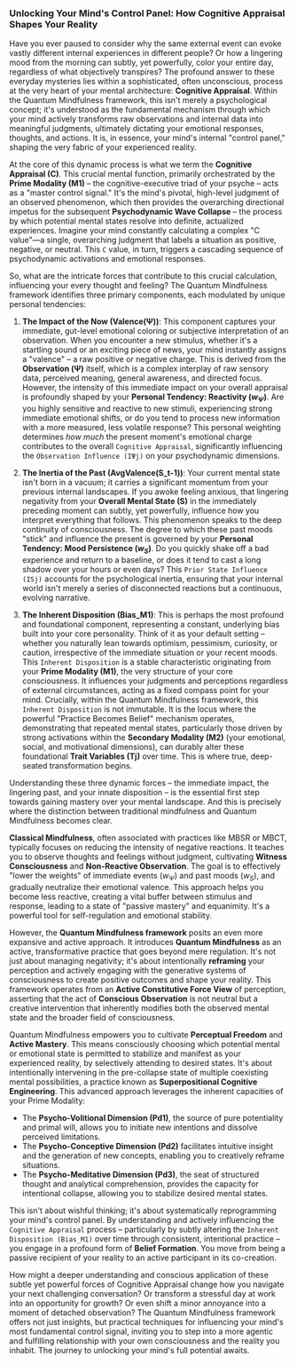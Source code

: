 ### Unlocking Your Mind's Control Panel: How Cognitive Appraisal Shapes Your Reality

Have you ever paused to consider why the same external event can evoke vastly different internal experiences in different people? Or how a lingering mood from the morning can subtly, yet powerfully, color your entire day, regardless of what objectively transpires? The profound answer to these everyday mysteries lies within a sophisticated, often unconscious, process at the very heart of your mental architecture: **Cognitive Appraisal**. Within the Quantum Mindfulness framework, this isn't merely a psychological concept; it's understood as the fundamental mechanism through which your mind actively transforms raw observations and internal data into meaningful judgments, ultimately dictating your emotional responses, thoughts, and actions. It is, in essence, your mind's internal "control panel," shaping the very fabric of your experienced reality.

At the core of this dynamic process is what we term the **Cognitive Appraisal (C)**. This crucial mental function, primarily orchestrated by the **Prime Modality (M1)** – the cognitive-executive triad of your psyche – acts as a "master control signal." It's the mind's pivotal, high-level judgment of an observed phenomenon, which then provides the overarching directional impetus for the subsequent **Psychodynamic Wave Collapse** – the process by which potential mental states resolve into definite, actualized experiences. Imagine your mind constantly calculating a complex "C value"—a single, overarching judgment that labels a situation as positive, negative, or neutral. This `C` value, in turn, triggers a cascading sequence of psychodynamic activations and emotional responses.

So, what are the intricate forces that contribute to this crucial calculation, influencing your every thought and feeling? The Quantum Mindfulness framework identifies three primary components, each modulated by unique personal tendencies:

1.  **The Impact of the Now (Valence(Ψ))**: This component captures your immediate, gut-level emotional coloring or subjective interpretation of an observation. When you encounter a new stimulus, whether it's a startling sound or an exciting piece of news, your mind instantly assigns a "valence" – a raw positive or negative charge. This is derived from the **Observation (Ψ)** itself, which is a complex interplay of raw sensory data, perceived meaning, general awareness, and directed focus. However, the intensity of this immediate impact on your overall appraisal is profoundly shaped by your **Personal Tendency: Reactivity ($w_{\Psi}$)**. Are you highly sensitive and reactive to new stimuli, experiencing strong immediate emotional shifts, or do you tend to process new information with a more measured, less volatile response? This personal weighting determines *how much* the present moment's emotional charge contributes to the overall `Cognitive Appraisal`, significantly influencing the `Observation Influence (IΨj)` on your psychodynamic dimensions.

2.  **The Inertia of the Past (AvgValence(S_t-1))**: Your current mental state isn't born in a vacuum; it carries a significant momentum from your previous internal landscapes. If you awoke feeling anxious, that lingering negativity from your **Overall Mental State (S)** in the immediately preceding moment can subtly, yet powerfully, influence how you interpret everything that follows. This phenomenon speaks to the deep continuity of consciousness. The degree to which these past moods "stick" and influence the present is governed by your **Personal Tendency: Mood Persistence ($w_S$)**. Do you quickly shake off a bad experience and return to a baseline, or does it tend to cast a long shadow over your hours or even days? This `Prior State Influence (ISj)` accounts for the psychological inertia, ensuring that your internal world isn't merely a series of disconnected reactions but a continuous, evolving narrative.

3.  **The Inherent Disposition (Bias_M1)**: This is perhaps the most profound and foundational component, representing a constant, underlying bias built into your core personality. Think of it as your default setting – whether you naturally lean towards optimism, pessimism, curiosity, or caution, irrespective of the immediate situation or your recent moods. This `Inherent Disposition` is a stable characteristic originating from your **Prime Modality (M1)**, the very structure of your core consciousness. It influences your judgments and perceptions regardless of external circumstances, acting as a fixed compass point for your mind. Crucially, within the Quantum Mindfulness framework, this `Inherent Disposition` is not immutable. It is the locus where the powerful "Practice Becomes Belief" mechanism operates, demonstrating that repeated mental states, particularly those driven by strong activations within the **Secondary Modality (M2)** (your emotional, social, and motivational dimensions), can durably alter these foundational **Trait Variables (Tj)** over time. This is where true, deep-seated transformation begins.

Understanding these three dynamic forces – the immediate impact, the lingering past, and your innate disposition – is the essential first step towards gaining mastery over your mental landscape. And this is precisely where the distinction between traditional mindfulness and Quantum Mindfulness becomes clear.

**Classical Mindfulness**, often associated with practices like MBSR or MBCT, typically focuses on reducing the intensity of negative reactions. It teaches you to observe thoughts and feelings without judgment, cultivating **Witness Consciousness** and **Non-Reactive Observation**. The goal is to effectively "lower the weights" of immediate events ($w_{\Psi}$) and past moods ($w_S$), and gradually neutralize their emotional valence. This approach helps you become less reactive, creating a vital buffer between stimulus and response, leading to a state of "passive mastery" and equanimity. It's a powerful tool for self-regulation and emotional stability.

However, the **Quantum Mindfulness framework** posits an even more expansive and active approach. It introduces **Quantum Mindfulness** as an active, transformative practice that goes beyond mere regulation. It's not just about managing negativity; it's about intentionally **reframing** your perception and actively engaging with the generative systems of consciousness to create positive outcomes and shape your reality. This framework operates from an **Active Constitutive Force View** of perception, asserting that the act of **Conscious Observation** is not neutral but a creative intervention that inherently modifies both the observed mental state and the broader field of consciousness.

Quantum Mindfulness empowers you to cultivate **Perceptual Freedom** and **Active Mastery**. This means consciously choosing which potential mental or emotional state is permitted to stabilize and manifest as your experienced reality, by selectively attending to desired states. It's about intentionally intervening in the pre-collapse state of multiple coexisting mental possibilities, a practice known as **Superpositional Cognitive Engineering**. This advanced approach leverages the inherent capacities of your Prime Modality:
*   The **Psycho-Volitional Dimension (Pd1)**, the source of pure potentiality and primal will, allows you to initiate new intentions and dissolve perceived limitations.
*   The **Psycho-Conceptive Dimension (Pd2)** facilitates intuitive insight and the generation of new concepts, enabling you to creatively reframe situations.
*   The **Psycho-Meditative Dimension (Pd3)**, the seat of structured thought and analytical comprehension, provides the capacity for intentional collapse, allowing you to stabilize desired mental states.

This isn't about wishful thinking; it's about systematically reprogramming your mind's control panel. By understanding and actively influencing the `Cognitive Appraisal` process – particularly by subtly altering the `Inherent Disposition (Bias_M1)` over time through consistent, intentional practice – you engage in a profound form of **Belief Formation**. You move from being a passive recipient of your reality to an active participant in its co-creation.

How might a deeper understanding and conscious application of these subtle yet powerful forces of Cognitive Appraisal change how you navigate your next challenging conversation? Or transform a stressful day at work into an opportunity for growth? Or even shift a minor annoyance into a moment of detached observation? The Quantum Mindfulness framework offers not just insights, but practical techniques for influencing your mind's most fundamental control signal, inviting you to step into a more agentic and fulfilling relationship with your own consciousness and the reality you inhabit. The journey to unlocking your mind's full potential awaits.